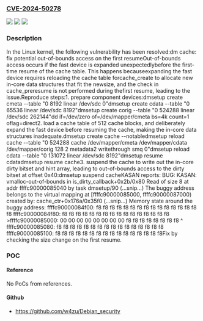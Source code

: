 ### [CVE-2024-50278](https://cve.mitre.org/cgi-bin/cvename.cgi?name=CVE-2024-50278)
![](https://img.shields.io/static/v1?label=Product&message=Linux&color=blue)
![](https://img.shields.io/static/v1?label=Version&message=f494a9c6b1b6%3C%20e492f71854ce%20&color=brighgreen)
![](https://img.shields.io/static/v1?label=Vulnerability&message=n%2Fa&color=brighgreen)

### Description

In the Linux kernel, the following vulnerability has been resolved:dm cache: fix potential out-of-bounds access on the first resumeOut-of-bounds access occurs if the fast device is expanded unexpectedlybefore the first-time resume of the cache table. This happens becauseexpanding the fast device requires reloading the cache table forcache_create to allocate new in-core data structures that fit the newsize, and the check in cache_preresume is not performed during thefirst resume, leading to the issue.Reproduce steps:1. prepare component devices:dmsetup create cmeta --table "0 8192 linear /dev/sdc 0"dmsetup create cdata --table "0 65536 linear /dev/sdc 8192"dmsetup create corig --table "0 524288 linear /dev/sdc 262144"dd if=/dev/zero of=/dev/mapper/cmeta bs=4k count=1 oflag=direct2. load a cache table of 512 cache blocks, and deliberately expand the   fast device before resuming the cache, making the in-core data   structures inadequate.dmsetup create cache --notabledmsetup reload cache --table "0 524288 cache /dev/mapper/cmeta \/dev/mapper/cdata /dev/mapper/corig 128 2 metadata2 writethrough smq 0"dmsetup reload cdata --table "0 131072 linear /dev/sdc 8192"dmsetup resume cdatadmsetup resume cache3. suspend the cache to write out the in-core dirty bitset and hint   array, leading to out-of-bounds access to the dirty bitset at offset   0x40:dmsetup suspend cacheKASAN reports:  BUG: KASAN: vmalloc-out-of-bounds in is_dirty_callback+0x2b/0x80  Read of size 8 at addr ffffc90000085040 by task dmsetup/90  (...snip...)  The buggy address belongs to the virtual mapping at   [ffffc90000085000, ffffc90000087000) created by:   cache_ctr+0x176a/0x35f0  (...snip...)  Memory state around the buggy address:   ffffc90000084f00: f8 f8 f8 f8 f8 f8 f8 f8 f8 f8 f8 f8 f8 f8 f8 f8   ffffc90000084f80: f8 f8 f8 f8 f8 f8 f8 f8 f8 f8 f8 f8 f8 f8 f8 f8  >ffffc90000085000: 00 00 00 00 00 00 00 00 f8 f8 f8 f8 f8 f8 f8 f8                                             ^   ffffc90000085080: f8 f8 f8 f8 f8 f8 f8 f8 f8 f8 f8 f8 f8 f8 f8 f8   ffffc90000085100: f8 f8 f8 f8 f8 f8 f8 f8 f8 f8 f8 f8 f8 f8 f8 f8Fix by checking the size change on the first resume.

### POC

#### Reference
No PoCs from references.

#### Github
- https://github.com/w4zu/Debian_security

